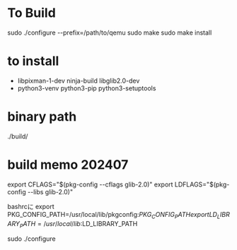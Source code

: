 # To Build
sudo ./configure --prefix=/path/to/qemu
sudo make
sudo make install

# to install
- libpixman-1-dev  ninja-build  libglib2.0-dev
- python3-venv  python3-pip  python3-setuptools

# binary path
./build/


# build memo 202407
export CFLAGS="$(pkg-config --cflags glib-2.0)"
export LDFLAGS="$(pkg-config --libs glib-2.0)"


bashrcに
export PKG_CONFIG_PATH=/usr/local/lib/pkgconfig:$PKG_CONFIG_PATH
export LD_LIBRARY_PATH=/usr/local/lib:$LD_LIBRARY_PATH


sudo ./configure